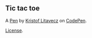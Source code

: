 Tic tac toe
-----------


A [Pen](https://codepen.io/krizsoo/pen/wdQQwx) by [Kristof Litavecz](https://codepen.io/krizsoo) on [CodePen](https://codepen.io).

[License](https://codepen.io/krizsoo/pen/wdQQwx/license).